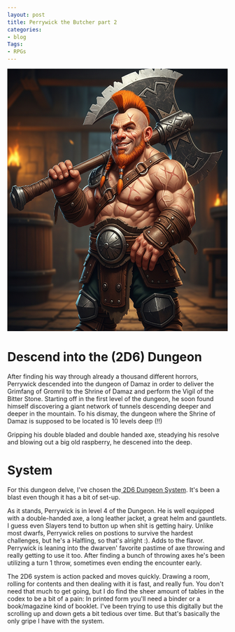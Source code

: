 ```yaml
---
layout: post
title: Perrywick the Butcher part 2
categories:
- blog
Tags:
- RPGs
---
```


<img src="https://github.com/Dreadnaughty-blip/dreadnaughty-blip.github.io/blob/master/assets/Perrywick_the_butcher.jpg?raw=true" alt="A picture of smiling Halfling Slayer" width="800" height="600">

<h1>Descend into the (2D6) Dungeon</h1>
After finding his way through already a thousand different horrors, Perrywick descended into the dungeon of Damaz in order to deliver the Grimfang of Gromril to the Shrine of Damaz and perform the Vigil of the Bitter Stone. 
Starting off in the first level of the dungeon, he soon found himself discovering a giant network of tunnels descending deeper and deeper in the mountain. To his dismay, the dungeon where the Shrine of Damaz is supposed to be located is 10 levels deep (!!)

Gripping his double bladed and double handed axe, steadying his resolve and blowing out a big old raspberry, he descened into the deep. 

<h1>System</h1>
For this dungeon delve, I've chosen the<a href="https://www.drivethrurpg.com/en/product/455846/2d6-dungeon-a-solo-dungeon-crawler" target="_blank" title="Find 2D6 Dungeon on DriveThruRPG"> 2D6 Dungeon System</a>. It's been a blast even though it has a bit of set-up.

As it stands, Perrywick is in level 4 of the Dungeon. He is well equipped with a double-handed axe, a long leather jacket, a great helm and gauntlets. I guess even Slayers tend to button up when shit is getting hairy. Unlike most dwarfs,
Perrywick relies on postions to survive the hardest challenges, but he's a Halfling, so that's alright :). Adds to the flavor. Perrywick is leaning into the dwarven' favorite pastime of axe throwing and really getting to use it too. After finding
a bunch of throwing axes he's been utilizing a turn 1 throw, sometimes even ending the encounter early. 

The 2D6 system is action packed and moves quickly. Drawing a room, rolling for contents and then dealing with it is fast, and really fun. You don't need that much to get going, but I do find the sheer amount of tables in the codex to be a bit of a pain: 
In printed form you'll need a binder or a book/magazine kind of booklet. I've been trying to use this digitally but the scrolling up and down gets a bit tedious over time. But that's basically the only gripe I have with the system. 

